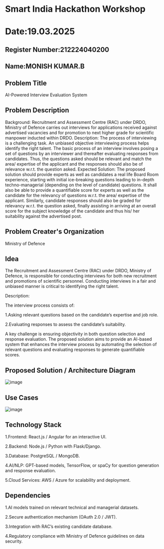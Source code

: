 # Smart India Hackathon Workshop
# Date:19.03.2025
## Register Number:212224040200
## Name:MONISH KUMAR.B
## Problem Title
AI-Powered Interview Evaluation System
## Problem Description
Background: Recruitment and Assessment Centre (RAC) under DRDO, Ministry of Defence carries out interviews for applications received against advertised vacancies and for promotion to next higher grade for scientific manpower inducted within DRDO. Description: The process of interviewing is a challenging task. An unbiased objective interviewing process helps identify the right talent. The basic process of an interview involves posing a set of questions by an interviewer and thereafter evaluating responses from candidates. Thus, the questions asked should be relevant and match the area/ expertise of the applicant and the responses should also be of relevance w.r.t. the question asked. Expected Solution: The proposed solution should provide experts as well as candidates a real life Board Room experience, starting with initial ice-breaking questions leading to in-depth techno-managerial (depending on the level of candidate) questions. It shall also be able to provide a quantifiable score for experts as well as the candidate for the relevancy of questions w.r.t. the area/ expertise of the applicant. Similarly, candidate responses should also be graded for relevancy w.r.t. the question asked, finally assisting in arriving at an overall score for the subject knowledge of the candidate and thus his/ her suitability against the advertised post.

## Problem Creater's Organization
Ministry of Defence

## Idea
The Recruitment and Assessment Centre (RAC) under DRDO, Ministry of Defence, is responsible for conducting interviews for both new recruitment and promotions of scientific personnel. Conducting interviews in a fair and unbiased manner is critical to identifying the right talent.

Description:

The interview process consists of:

1.Asking relevant questions based on the candidate’s expertise and job role.

2.Evaluating responses to assess the candidate’s suitability.

A key challenge is ensuring objectivity in both question selection and response evaluation. The proposed solution aims to provide an AI-based system that enhances the interview process by automating the selection of relevant questions and evaluating responses to generate quantifiable scores.

## Proposed Solution / Architecture Diagram
![image](https://github.com/user-attachments/assets/7875b2da-1d08-405e-bf56-fed5432b6b3f)

## Use Cases
![image](https://github.com/user-attachments/assets/28da2a47-c7ec-4fe5-9228-ac01a6b34c44)

## Technology Stack
1.Frontend: React.js / Angular for an interactive UI.

2.Backend: Node.js / Python with Flask/Django.

3.Database: PostgreSQL / MongoDB.

4.AI/NLP: GPT-based models, TensorFlow, or spaCy for question generation and response evaluation.

5.Cloud Services: AWS / Azure for scalability and deployment.

## Dependencies
1.AI models trained on relevant technical and managerial datasets.

2.Secure authentication mechanism (OAuth 2.0 / JWT).

3.Integration with RAC’s existing candidate database.

4.Regulatory compliance with Ministry of Defence guidelines on data security.


